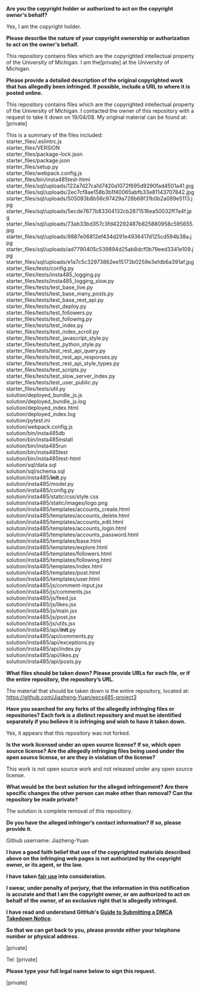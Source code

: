 **Are you the copyright holder or authorized to act on the copyright owner's behalf?**  
  
Yes, I am the copyright holder.  
  
**Please describe the nature of your copyright ownership or authorization to act on the owner's behalf.**  
  
This repository contains files which are the copyrighted intellectual property of the University of Michigan. I am the[private] at the University of Michigan.  
  
**Please provide a detailed description of the original copyrighted work that has allegedly been infringed. If possible, include a URL to where it is posted online.**  
  
This repository contains files which are the copyrighted intellectual property of the University of Michigan. I contacted the owner of this repository with a request to take it down on 19/04/08. My original material can be found at: [private]  
  
This is a summary of the files included:  
starter_files/.eslintrc.js  
starter_files/VERSION  
starter_files/package-lock.json  
starter_files/package.json  
starter_files/setup.py  
starter_files/webpack.config.js  
starter_files/bin/insta485test-html  
starter_files/sql/uploads/122a7d27ca1d7420a1072f695d9290fad4501a41.jpg  
starter_files/sql/uploads/2ec7cf8ae158b3b1f40065abfb33e81143707842.jpg  
starter_files/sql/uploads/505083b8b56c97429a728b68f31b0b2a089e5113.jpg  
starter_files/sql/uploads/5ecde7677b83304132cb2871516ea50032ff7a4f.jpg  
starter_files/sql/uploads/73ab33bd357c3fd42292487b825880958c595655.jpg  
starter_files/sql/uploads/9887e06812ef434d291e4936417d125cd594b38a.jpg  
starter_files/sql/uploads/ad7790405c539894d25ab8dcf0b79eed3341e109.jpg  
starter_files/sql/uploads/e1a7c5c32973862ee15173b0259e3efdb6a391af.jpg  
starter_files/tests/config.py  
starter_files/tests/insta485_logging.py  
starter_files/tests/insta485_logging_slow.py  
starter_files/tests/test_base_live.py  
starter_files/tests/test_base_many_posts.py  
starter_files/tests/test_base_rest_api.py  
starter_files/tests/test_deploy.py  
starter_files/tests/test_followers.py  
starter_files/tests/test_following.py  
starter_files/tests/test_index.py  
starter_files/tests/test_index_scroll.py  
starter_files/tests/test_javascript_style.py  
starter_files/tests/test_python_style.py  
starter_files/tests/test_rest_api_query.py  
starter_files/tests/test_rest_api_responses.py  
starter_files/tests/test_rest_api_style_types.py  
starter_files/tests/test_scripts.py  
starter_files/tests/test_slow_server_index.py  
starter_files/tests/test_user_public.py  
starter_files/tests/util.py  
solution/deployed_bundle_js.js  
solution/deployed_bundle_js.log  
solution/deployed_index.html  
solution/deployed_index.log  
solution/pytest.ini  
solution/webpack.config.js  
solution/bin/insta485db  
solution/bin/insta485install  
solution/bin/insta485run  
solution/bin/insta485test  
solution/bin/insta485test-html  
solution/sql/data.sql  
solution/sql/schema.sql  
solution/insta485/__init__.py  
solution/insta485/model.py  
solution/insta485/config.py  
solution/insta485/static/css/style.css  
solution/insta485/static/images/logo.png  
solution/insta485/templates/accounts_create.html  
solution/insta485/templates/accounts_delete.html  
solution/insta485/templates/accounts_edit.html  
solution/insta485/templates/accounts_login.html  
solution/insta485/templates/accounts_password.html  
solution/insta485/templates/base.html  
solution/insta485/templates/explore.html  
solution/insta485/templates/followers.html  
solution/insta485/templates/following.html  
solution/insta485/templates/index.html  
solution/insta485/templates/post.html  
solution/insta485/templates/user.html  
solution/insta485/js/comment-input.jsx  
solution/insta485/js/comments.jsx  
solution/insta485/js/feed.jsx  
solution/insta485/js/likes.jsx  
solution/insta485/js/main.jsx  
solution/insta485/js/post.jsx  
solution/insta485/js/utils.jsx  
solution/insta485/api/__init__.py  
solution/insta485/api/comments.py  
solution/insta485/api/exceptions.py  
solution/insta485/api/index.py  
solution/insta485/api/likes.py  
solution/insta485/api/posts.py  
  
**What files should be taken down? Please provide URLs for each file, or if the entire repository, the repository’s URL.**  
  
The material that should be taken down is the entire repository, located at:  
https://github.com/Jiazheng-Yuan/eecs485-project3  
  
**Have you searched for any forks of the allegedly infringing files or repositories? Each fork is a distinct repository and must be identified separately if you believe it is infringing and wish to have it taken down.**  
  
Yes, it appears that this repository was not forked.  
  
**Is the work licensed under an open source license? If so, which open source license? Are the allegedly infringing files being used under the open source license, or are they in violation of the license?**  
  
This work is not open source work and not released under any open source license.  
  
**What would be the best solution for the alleged infringement? Are there specific changes the other person can make other than removal? Can the repository be made private?**  
  
The solution is complete removal of this repository.  
  
**Do you have the alleged infringer’s contact information? If so, please provide it.**  
  
Github username: Jiazheng-Yuan  
  
**I have a good faith belief that use of the copyrighted materials described above on the infringing web pages is not authorized by the copyright owner, or its agent, or the law.**  
  
**I have taken <a href="https://www.lumendatabase.org/topics/22">fair use</a> into consideration.**  
  
**I swear, under penalty of perjury, that the information in this notification is accurate and that I am the copyright owner, or am authorized to act on behalf of the owner, of an exclusive right that is allegedly infringed.**  
  
**I have read and understand GitHub's <a href="https://help.github.com/articles/guide-to-submitting-a-dmca-takedown-notice/">Guide to Submitting a DMCA Takedown Notice</a>.**  
  
**So that we can get back to you, please provide either your telephone number or physical address.**  
  
[private]  
  
Tel: [private]  
  
**Please type your full legal name below to sign this request.**  
  
[private]  
